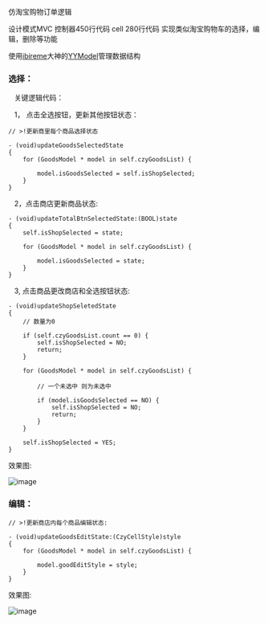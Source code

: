 仿淘宝购物订单逻辑

设计模式MVC 控制器450行代码 cell 280行代码 实现类似淘宝购物车的选择，编辑，删除等功能
    
使用[ibireme](https://github.com/ibireme)大神的[YYModel](https://github.com/ibireme/YYModel)管理数据结构

### 选择：

    关键逻辑代码：
    
    1， 点击全选按钮，更新其他按钮状态：
    
    // >!更新商里每个商品选择状态
    
    - (void)updateGoodsSelectedState
    {
        for (GoodsModel * model in self.czyGoodsList) {

            model.isGoodsSelected = self.isShopSelected;
        }
    }
    
    2，点击商店更新商品状态:
    
    - (void)updateTotalBtnSelectedState:(BOOL)state
    {
        self.isShopSelected = state;

        for (GoodsModel * model in self.czyGoodsList) {

            model.isGoodsSelected = state;
        }
    }
    
    3, 点击商品更改商店和全选按钮状态:
    
    - (void)updateShopSeletedState
    {
        // 数量为0
        
        if (self.czyGoodsList.count == 0) {
            self.isShopSelected = NO;
            return;
        }

        for (GoodsModel * model in self.czyGoodsList) {

            // 一个未选中 则为未选中
            
            if (model.isGoodsSelected == NO) {
                self.isShopSelected = NO;
                return;
            }
        }

        self.isShopSelected = YES;
    }
    

效果图:
    
![image](https://github.com/ITIosEthan/CzyShoppingCar/blob/master/%E9%80%89%E6%8B%A9.gif)

    
### 编辑：
    
    // >!更新商店内每个商品编辑状态:
    
    - (void)updateGoodsEditState:(CzyCellStyle)style
    {
        for (GoodsModel * model in self.czyGoodsList) {

            model.goodEditStyle = style;
        }
    }
    
效果图:

![image](https://github.com/ITIosEthan/CzyShoppingCar/blob/master/%E7%BC%96%E8%BE%91.gif)

